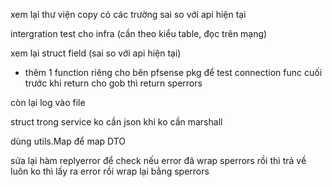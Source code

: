 xem lại thư viện copy có các trường sai so với api hiện tại

intergration test cho infra (cần theo kiểu table, đọc trên mạng)
 
xem lại struct field (sai so với api hiện tại)


- thêm 1 function riêng cho bên pfsense pkg để test connection
func cuối trước khi return cho gob thì return sperrors

còn lại log vào file


struct trong service ko cần json khi ko cần marshall

dùng utils.Map để map DTO

sửa lại hàm replyerror để check nếu error đã wrap sperrors rồi thì trả về luôn
ko thì lấy ra error rồi wrap lại bằng sperrors